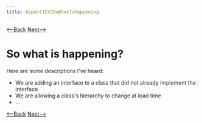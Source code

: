 ```yaml
---
title: AspectJEX3SoWhatIsHappening
---
```

[<--Back](AspectJEX3WhatIsHappening) [Next-->](AspectJEX3Explained)

# So what is happening?
Here are some descriptions I’ve heard:
* We are adding an interface to a class that did not already implement the interface.
* We are allowing a class's hierarchy to change at load time
* ...

[<--Back](AspectJEX3WhatIsHappening) [Next-->](AspectJEX3Explained)
